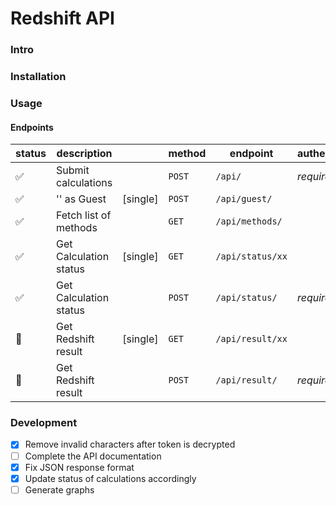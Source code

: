 # Redshift API

### Intro

### Installation

### Usage

#### Endpoints

| status                    | description             |           | method  | endpoint          | authentication |
| ------------------------- | ----------------------  | --------- | ------- | ----------------- | -------------- |
|   :white_check_mark:      | Submit calculations     |           | `POST`  | ```/api/```             | *required*   |
|   :white_check_mark:      | '' as Guest             | [single]  | `POST`  | ```/api/guest/```       |                |
|   :white_check_mark:      | Fetch list of methods   |           | `GET`   | ```/api/methods/```     |                |
|   :white_check_mark:      | Get Calculation status  | [single]  | `GET`   | ```/api/status/xx```    |                |
|   :white_check_mark:      | Get Calculation status  |           | `POST`  | ```/api/status/```      | *required*   |
|   :black_square_button:   | Get Redshift result     | [single]  | `GET`   | ```/api/result/xx```   |                |
|   :black_square_button:   | Get Redshift result     |           | `POST`  | ```/api/result/```      | *required*   |

### Development
- [x] Remove invalid characters after token is decrypted
- [ ] Complete the API documentation
- [x] Fix JSON response format
- [x] Update status of calculations accordingly
- [ ] Generate graphs